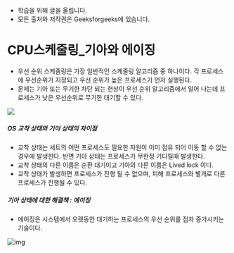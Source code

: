 - 학습을 위해 글을 올립니다.
- 모든 출처와 저작권은 Geeksforgeeks에 있습니다.

[^출처]: https://www.geeksforgeeks.org/



# CPU스케줄링_기아와 에이징

- 우선 순위 스케줄링은 가장 일반적인 스케줄링 알고리즘 중 하나이다. 각 프로세스에 우선순위가 지정되고 우선 순위가 높은 프로세스가 먼저 실행된다.
- 문제는 기아 또는 무기한 차단 되는 현상이 우선 순위 알고리즘에서 일어 나는데 프로세스가 낮은 우선순위로 무기한 대기할 수 있다.

![](https://cdncontribute.geeksforgeeks.org/wp-content/uploads/starvationAndAging.jpg)

##### OS 교착 상태와 기아 상태의 차이점

- 교착 상태는 세트의 어떤 프로세스도 필요한 자원이 이미 점유 되어 이동 할 수 없는 경우에 발생한다. 반면 기아 상태는 프로세스가 무한정 기다릴때 발생한다.
- 교착 상태의 다른 이름은 순환 대기이고 기아의 다른 이름은 Lived lock 이다.
- 교착 상태가 발생하면 프로세스가 진행 될 수 없으며, 피해 프로세스와 별개로 다른 프로세스가 진행될 수 있다.



##### 기아 상태에 대한 해결책 : 에이징

- 에이징은 시스템에서 오랫동안 대기하는 프로세스의 우선 순위를 점차 증가시키는 기술이다.

![img](https://cdncontribute.geeksforgeeks.org/wp-content/uploads/startvationAndAging.jpg)

